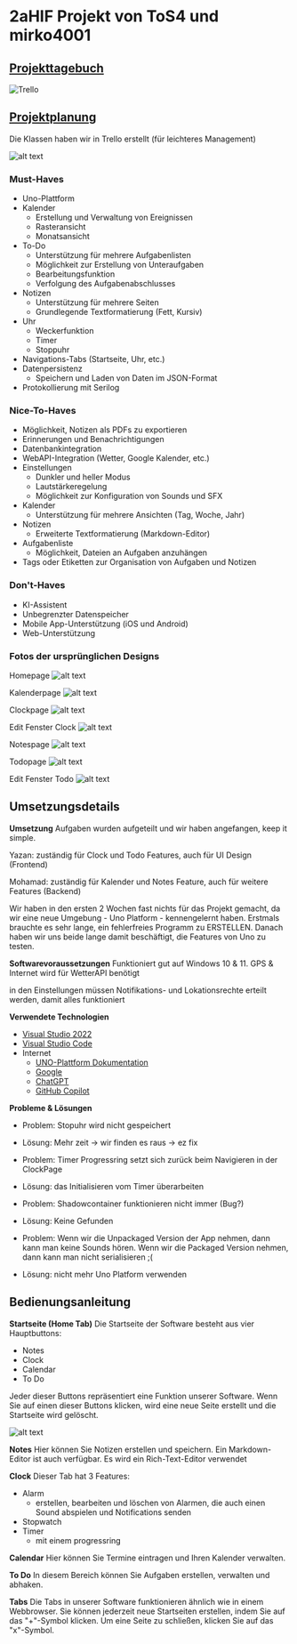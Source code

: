 # 2aHIF Projekt von ToS4 und mirko4001

## [Projekttagebuch](https://htlr-my.sharepoint.com/:x:/g/personal/yazan_hashoum_student_htl-rankweil_at/Ec3GX-KeYRFEpIfqBQQXTRUB8d9-cOnUdau6AOi-lI_6Wg?e=Y7Fuf8)

![Trello](arbeitstabelle.png)

## [Projektplanung](https://trello.com/invite/b/LJnpdwUM/ATTI610be768a983ae631da54edee9e85e7538E5F07C/multi-productivity-app)

Die Klassen haben wir in Trello erstellt (für leichteres Management) 

![alt text](trello.png)

### Must-Haves
- Uno-Plattform
- Kalender
    - Erstellung und Verwaltung von Ereignissen
    - Rasteransicht
    - Monatsansicht
- To-Do
    - Unterstützung für mehrere Aufgabenlisten
    - Möglichkeit zur Erstellung von Unteraufgaben
    - Bearbeitungsfunktion
    - Verfolgung des Aufgabenabschlusses
- Notizen
    - Unterstützung für mehrere Seiten
    - Grundlegende Textformatierung (Fett, Kursiv)
- Uhr
    - Weckerfunktion
    - Timer
    - Stoppuhr
- Navigations-Tabs (Startseite, Uhr, etc.)
- Datenpersistenz
    - Speichern und Laden von Daten im JSON-Format
- Protokollierung mit Serilog

###  Nice-To-Haves
- Möglichkeit, Notizen als PDFs zu exportieren
- Erinnerungen und Benachrichtigungen
- Datenbankintegration
- WebAPI-Integration (Wetter, Google Kalender, etc.)
- Einstellungen
    - Dunkler und heller Modus
    - Lautstärkeregelung
    - Möglichkeit zur Konfiguration von Sounds und SFX
- Kalender
    - Unterstützung für mehrere Ansichten (Tag, Woche, Jahr)
- Notizen
    - Erweiterte Textformatierung (Markdown-Editor)
- Aufgabenliste
    - Möglichkeit, Dateien an Aufgaben anzuhängen
- Tags oder Etiketten zur Organisation von Aufgaben und Notizen

### Don't-Haves
- KI-Assistent
- Unbegrenzter Datenspeicher
- Mobile App-Unterstützung (iOS und Android)
- Web-Unterstützung

### Fotos der ursprünglichen Designs

Homepage
![alt text](Homepage.png)

Kalenderpage
![alt text](CalendarPage.png)

Clockpage
![alt text](ClockPage.png)

Edit Fenster Clock
![alt text](ClockEditDialog.png)

Notespage
![alt text](NotesPage.png)

Todopage
![alt text](TodoPage.png)

Edit Fenster Todo
![alt text](TodoEditDialog.png)

## Umsetzungsdetails
**Umsetzung**
Aufgaben wurden aufgeteilt und wir haben angefangen, keep it simple.

Yazan: zuständig für Clock und Todo Features, auch für UI Design (Frontend)

Mohamad: zuständig für Kalender und Notes Feature, auch für weitere Features (Backend)

Wir haben in den ersten 2 Wochen fast nichts für das Projekt gemacht, da wir eine neue Umgebung - Uno Platform - kennengelernt haben. Erstmals brauchte es sehr lange, ein fehlerfreies Programm zu ERSTELLEN. Danach haben wir uns beide lange damit beschäftigt, die Features von Uno zu testen.

**Softwarevoraussetzungen**
Funktioniert gut auf Windows 10 & 11.
GPS & Internet wird für WetterAPI benötigt

in den Einstellungen müssen Notifikations- und Lokationsrechte erteilt werden, damit alles funktioniert

**Verwendete Technologien**
- [Visual Studio 2022](https://visualstudio.microsoft.com/vs/)
- [Visual Studio Code](https://code.visualstudio.com/)
- Internet
    - [UNO-Plattform Dokumentation](https://platform.uno/docs/articles/intro.html)
    - [Google](https://www.google.at/)
    - [ChatGPT](https://chatgpt.com/)
    - [GitHub Copilot](https://github.com/features/copilot)

**Probleme & Lösungen**
- Problem: Stopuhr wird nicht gespeichert
- Lösung: Mehr zeit -> wir finden es raus -> ez fix

- Problem: Timer Progressring setzt sich zurück beim Navigieren in der ClockPage
- Lösung: das Initialisieren vom Timer überarbeiten

- Problem: Shadowcontainer funktionieren nicht immer (Bug?)
- Lösung: Keine Gefunden

- Problem: Wenn wir die Unpackaged Version der App nehmen, dann kann man keine Sounds hören. Wenn wir die Packaged Version nehmen, dann kann man nicht serialisieren ;(
- Lösung: nicht mehr Uno Platform verwenden

## Bedienungsanleitung

**Startseite (Home Tab)**
Die Startseite der Software besteht aus vier Hauptbuttons:

- Notes
- Clock
- Calendar
- To Do

Jeder dieser Buttons repräsentiert eine Funktion unserer Software. Wenn Sie auf einen dieser Buttons klicken, wird eine neue Seite erstellt und die Startseite wird gelöscht.

![alt text](image.png)

**Notes**
Hier können Sie Notizen erstellen und speichern. Ein Markdown-Editor ist auch verfügbar. Es wird ein Rich-Text-Editor verwendet

**Clock**
Dieser Tab hat 3 Features:
- Alarm
    - erstellen, bearbeiten und löschen von Alarmen, die auch einen Sound abspielen und Notifications senden
- Stopwatch
- Timer
    - mit einem progressring

**Calendar**
Hier können Sie Termine eintragen und Ihren Kalender verwalten.

**To Do**
In diesem Bereich können Sie Aufgaben erstellen, verwalten und abhaken.

**Tabs**
Die Tabs in unserer Software funktionieren ähnlich wie in einem Webbrowser. Sie können jederzeit neue Startseiten erstellen, indem Sie auf das "+"-Symbol klicken. Um eine Seite zu schließen, klicken Sie auf das "x"-Symbol.
